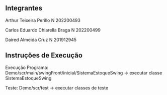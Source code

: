 ## Integrantes

Arthur Teixeira Perillo N 202200493

Carlos Eduardo Chiarella Braga N 202200499

Daired Almeida Cruz N 201912945

## Instruções de Execução

Execução Programa: Demo/scr/main/swingFront/inicial/SistemaEstoqueSwing -> executar classe SistemaEstoqueSwing

Teste: Demo/scr/test  -> executar classes de teste
